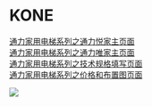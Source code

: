# KONE
[通力家用电梯系列之通力悦家主页面](https://sjj0330.github.io/KONE/home_elevator.html)<br>
[通力家用电梯系列之通力唯家主页面](https://sjj0330.github.io/KONE/weijia_home_elevator.html)<br>
[通力家用电梯系列之技术规格填写页面](https://sjj0330.github.io/KONE/technical_specifications.html)<br>
[通力家用电梯系列之价格和布置图页面](https://sjj0330.github.io/KONE/priceAndLayout.html)<br>

![](https://sjj0330.github.io/KONE/readmeImg/yj1.PNG)
      
    
